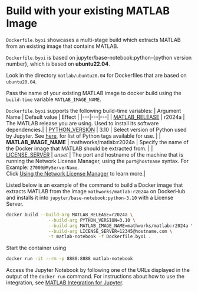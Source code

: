 # Build with your existing MATLAB Image 

`Dockerfile.byoi` showcases a multi-stage build which extracts MATLAB from an existing image that contains MATLAB.

`Dockerfile.byoi` is based on jupyter/base-notebook:python-{python version number}, which is based on **ubuntu22.04**.

Look in the directory `matlab/ubuntu20.04` for Dockerfiles that are based on `ubuntu20.04`.

Pass the name of your existing MATLAB image to docker build using the `build-time` variable `MATLAB_IMAGE_NAME`.

`Dockerfile.byoi` supports the following build-time variables:
| Argument Name | Default value | Effect |
|---|---|---|
| [MATLAB_RELEASE](#build-an-image-for-a-different-release-of-matlab) | r2024a | The MATLAB release you are using. Used to install its software dependencies.|
| [PYTHON_VERSION](#choose-version-of-python) | 3.10 | Select version of Python used by Jupyter. See [here](https://hub.docker.com/r/jupyter/base-notebook/tags?page=1&name=python-), for list of Python tags available for use. |
| **MATLAB_IMAGE_NAME** | mathworks/matlab:r2024a | Specify the name of the Docker image that MATLAB should be extracted from. |
| [LICENSE_SERVER](#build-an-image-with-license-server-information) | *unset* | The port and hostname of the machine that is running the Network License Manager, using the `port@hostname` syntax. For Example: `27000@MyServerName`. </br> Click [Using the Network License Manager](https://github.com/mathworks-ref-arch/matlab-dockerfile#use-the-network-license-manager) to learn more.|

Listed below is an example of the command to build a Docker image that extracts MATLAB from the image `mathworks/matlab:r2024a` on DockerHub and installs it into `jupyter/base-notebook:python-3.10` with a License Server.
```bash
docker build --build-arg MATLAB_RELEASE=r2024a \
                --build-arg PYTHON_VERSION=3.10 \
                --build-arg MATLAB_IMAGE_NAME=mathworks/matlab:r2024a \
                --build-arg LICENSE_SERVER=12345@hostname.com \
                -t matlab-notebook -f Dockerfile.byoi .
```

Start the container using
```bash
docker run -it --rm -p 8888:8888 matlab-notebook
```

Access the Jupyter Notebook by following one of the URLs displayed in the output of the ```docker run``` command.
For instructions about how to use the integration, see [MATLAB Integration for Jupyter](https://github.com/mathworks/jupyter-matlab-proxy).
